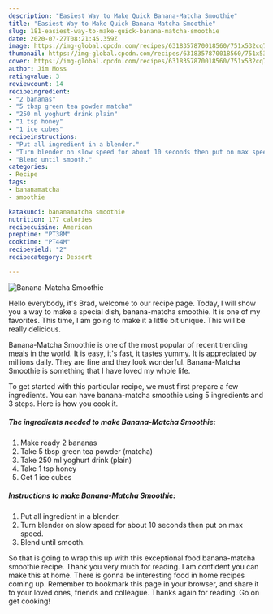 ```yaml
---
description: "Easiest Way to Make Quick Banana-Matcha Smoothie"
title: "Easiest Way to Make Quick Banana-Matcha Smoothie"
slug: 181-easiest-way-to-make-quick-banana-matcha-smoothie
date: 2020-07-27T08:21:45.359Z
image: https://img-global.cpcdn.com/recipes/6318357870018560/751x532cq70/banana-matcha-smoothie-recipe-main-photo.jpg
thumbnail: https://img-global.cpcdn.com/recipes/6318357870018560/751x532cq70/banana-matcha-smoothie-recipe-main-photo.jpg
cover: https://img-global.cpcdn.com/recipes/6318357870018560/751x532cq70/banana-matcha-smoothie-recipe-main-photo.jpg
author: Jim Moss
ratingvalue: 3
reviewcount: 14
recipeingredient:
- "2 bananas"
- "5 tbsp green tea powder matcha"
- "250 ml yoghurt drink plain"
- "1 tsp honey"
- "1 ice cubes"
recipeinstructions:
- "Put all ingredient in a blender."
- "Turn blender on slow speed for about 10 seconds then put on max speed."
- "Blend until smooth."
categories:
- Recipe
tags:
- bananamatcha
- smoothie

katakunci: bananamatcha smoothie 
nutrition: 177 calories
recipecuisine: American
preptime: "PT38M"
cooktime: "PT44M"
recipeyield: "2"
recipecategory: Dessert

---
```



![Banana-Matcha Smoothie](https://img-global.cpcdn.com/recipes/6318357870018560/751x532cq70/banana-matcha-smoothie-recipe-main-photo.jpg)

Hello everybody, it's Brad, welcome to our recipe page. Today, I will show you a way to make a special dish, banana-matcha smoothie. It is one of my favorites. This time, I am going to make it a little bit unique. This will be really delicious.



Banana-Matcha Smoothie is one of the most popular of recent trending meals in the world. It is easy, it's fast, it tastes yummy. It is appreciated by millions daily. They are fine and they look wonderful. Banana-Matcha Smoothie is something that I have loved my whole life.


To get started with this particular recipe, we must first prepare a few ingredients. You can have banana-matcha smoothie using 5 ingredients and 3 steps. Here is how you cook it.

##### The ingredients needed to make Banana-Matcha Smoothie:

1. Make ready 2 bananas
1. Take 5 tbsp green tea powder (matcha)
1. Take 250 ml yoghurt drink (plain)
1. Take 1 tsp honey
1. Get 1 ice cubes




##### Instructions to make Banana-Matcha Smoothie:

1. Put all ingredient in a blender.
1. Turn blender on slow speed for about 10 seconds then put on max speed.
1. Blend until smooth.




So that is going to wrap this up with this exceptional food banana-matcha smoothie recipe. Thank you very much for reading. I am confident you can make this at home. There is gonna be interesting food in home recipes coming up. Remember to bookmark this page in your browser, and share it to your loved ones, friends and colleague. Thanks again for reading. Go on get cooking!
